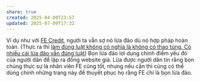 ```yaml
---
share: true
created: 2025-04-08T23:57
updated: 2025-07-09T17:32
---
```

Ví dụ như với [FE Credit](../../../%F0%9F%93%9CT%C3%A0i%20nguy%C3%AAn/Ch%C3%ADnh%20s%C3%A1ch%20c%C3%B4ng%20ty/T%E1%BB%95%20ch%E1%BB%A9c%20t%C3%ADn%20d%E1%BB%A5ng/T%E1%BB%95%20ch%E1%BB%A9c%20t%C3%ADn%20d%E1%BB%A5ng%20phi%20ng%C3%A2n%20h%C3%A0ng/C%C3%B4ng%20ty%20t%C3%A0i%20ch%C3%ADnh%20ti%C3%AAu%20d%C3%B9ng/FE%20Credit/index.md), người ta vẫn sợ nó lừa đảo dù nó hợp pháp hoàn toàn. (Thực ra thì [làm đúng luật không có nghĩa là không có thao túng. Có nhiều cái lừa đảo vẫn đúng luật](../../%C4%90%E1%BA%A1o%20%C4%91%E1%BB%A9c,%20ph%C3%A1p%20lu%E1%BA%ADt.%20Kinh%20t%E1%BA%BF%20ch%C3%ADnh%20tr%E1%BB%8B/Lu%E1%BA%ADt,%20nh%C3%A0%20n%C6%B0%E1%BB%9Bc/L%C3%A0m%20%C4%91%C3%BAng%20lu%E1%BA%ADt%20kh%C3%B4ng%20c%C3%B3%20ngh%C4%A9a%20l%C3%A0%20kh%C3%B4ng%20c%C3%B3%20thao%20t%C3%BAng.%20C%C3%B3%20nhi%E1%BB%81u%20c%C3%A1i%20l%E1%BB%ABa%20%C4%91%E1%BA%A3o%20v%E1%BA%ABn%20%C4%91%C3%BAng%20lu%E1%BA%ADt.md)) Bọn lừa đảo lợi dụng chính điểm yếu đó của người dân để lập ra đống website giả. Lừa được người dân tin rằng bọn chúng thực sự là nhân viên FE cũng tốt, nhưng nếu cần thì cũng có thể dùng chính những trang này để thuyết phục họ rằng FE chỉ là bọn lừa đảo.
